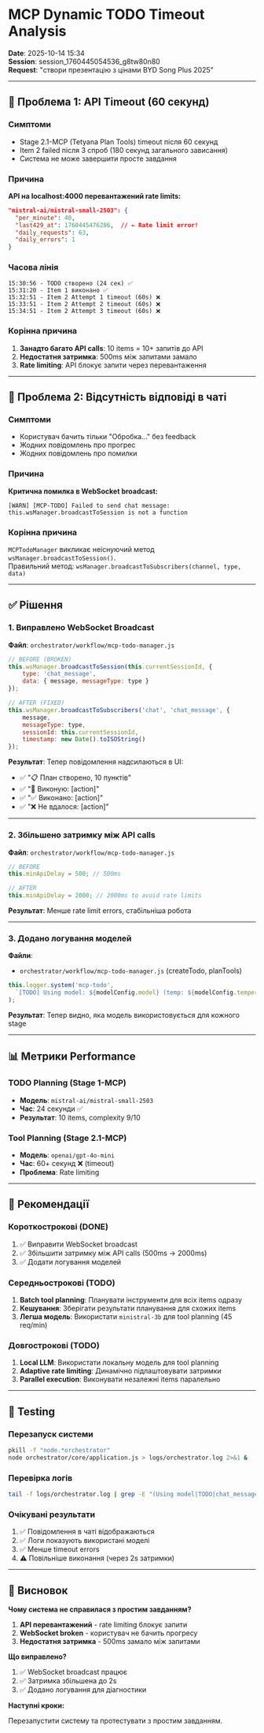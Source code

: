 # MCP Dynamic TODO Timeout Analysis
**Date**: 2025-10-14 15:34  
**Session**: session_1760445054536_g8tw80n80  
**Request**: "створи презентацію з цінами BYD Song Plus 2025"

---

## 🔴 Проблема 1: API Timeout (60 секунд)

### Симптоми
- Stage 2.1-MCP (Tetyana Plan Tools) timeout після 60 секунд
- Item 2 failed після 3 спроб (180 секунд загального зависання)
- Система не може завершити просте завдання

### Причина
**API на localhost:4000 перевантажений rate limits:**

```json
"mistral-ai/mistral-small-2503": {
  "per_minute": 40,
  "last429_at": 1760445476286,  // ← Rate limit error!
  "daily_requests": 63,
  "daily_errors": 1
}
```

### Часова лінія
```
15:30:56 - TODO створено (24 сек) ✅
15:31:20 - Item 1 виконано ✅
15:32:51 - Item 2 Attempt 1 timeout (60s) ❌
15:33:51 - Item 2 Attempt 2 timeout (60s) ❌  
15:34:51 - Item 2 Attempt 3 timeout (60s) ❌
```

### Корінна причина
1. **Занадто багато API calls**: 10 items = 10+ запитів до API
2. **Недостатня затримка**: 500ms між запитами замало
3. **Rate limiting**: API блокує запити через перевантаження

---

## 🔴 Проблема 2: Відсутність відповіді в чаті

### Симптоми
- Користувач бачить тільки "Обробка..." без feedback
- Жодних повідомлень про прогрес
- Жодних повідомлень про помилки

### Причина
**Критична помилка в WebSocket broadcast:**

```
[WARN] [MCP-TODO] Failed to send chat message: 
this.wsManager.broadcastToSession is not a function
```

### Корінна причина
`MCPTodoManager` викликає неіснуючий метод `wsManager.broadcastToSession()`.  
Правильний метод: `wsManager.broadcastToSubscribers(channel, type, data)`

---

## ✅ Рішення

### 1. Виправлено WebSocket Broadcast
**Файл**: `orchestrator/workflow/mcp-todo-manager.js`

```javascript
// BEFORE (BROKEN)
this.wsManager.broadcastToSession(this.currentSessionId, {
    type: 'chat_message',
    data: { message, messageType: type }
});

// AFTER (FIXED)
this.wsManager.broadcastToSubscribers('chat', 'chat_message', {
    message,
    messageType: type,
    sessionId: this.currentSessionId,
    timestamp: new Date().toISOString()
});
```

**Результат**: Тепер повідомлення надсилаються в UI:
- ✅ "📋 План створено, 10 пунктів"
- ✅ "🔄 Виконую: [action]"
- ✅ "✅ Виконано: [action]"
- ✅ "❌ Не вдалося: [action]"

---

### 2. Збільшено затримку між API calls
**Файл**: `orchestrator/workflow/mcp-todo-manager.js`

```javascript
// BEFORE
this.minApiDelay = 500; // 500ms

// AFTER
this.minApiDelay = 2000; // 2000ms to avoid rate limits
```

**Результат**: Менше rate limit errors, стабільніша робота

---

### 3. Додано логування моделей
**Файли**: 
- `orchestrator/workflow/mcp-todo-manager.js` (createTodo, planTools)

```javascript
this.logger.system('mcp-todo', 
  `[TODO] Using model: ${modelConfig.model} (temp: ${modelConfig.temperature})`
);
```

**Результат**: Тепер видно, яка модель використовується для кожного stage

---

## 📊 Метрики Performance

### TODO Planning (Stage 1-MCP)
- **Модель**: `mistral-ai/mistral-small-2503`
- **Час**: 24 секунди ✅
- **Результат**: 10 items, complexity 9/10

### Tool Planning (Stage 2.1-MCP)
- **Модель**: `openai/gpt-4o-mini`
- **Час**: 60+ секунд ❌ (timeout)
- **Проблема**: Rate limiting

---

## 🎯 Рекомендації

### Короткострокові (DONE)
1. ✅ Виправити WebSocket broadcast
2. ✅ Збільшити затримку між API calls (500ms → 2000ms)
3. ✅ Додати логування моделей

### Середньострокові (TODO)
1. **Batch tool planning**: Планувати інструменти для всіх items одразу
2. **Кешування**: Зберігати результати планування для схожих items
3. **Легша модель**: Використати `ministral-3b` для tool planning (45 req/min)

### Довгострокові (TODO)
1. **Local LLM**: Використати локальну модель для tool planning
2. **Adaptive rate limiting**: Динамічно підлаштовувати затримки
3. **Parallel execution**: Виконувати незалежні items паралельно

---

## 🔧 Testing

### Перезапуск системи
```bash
pkill -f "node.*orchestrator"
node orchestrator/core/application.js > logs/orchestrator.log 2>&1 &
```

### Перевірка логів
```bash
tail -f logs/orchestrator.log | grep -E "(Using model|TODO|chat_message)"
```

### Очікувані результати
1. ✅ Повідомлення в чаті відображаються
2. ✅ Логи показують використані моделі
3. ✅ Менше timeout errors
4. ⚠️ Повільніше виконання (через 2s затримки)

---

## 📝 Висновок

**Чому система не справилася з простим завданням?**

1. **API перевантажений** - rate limiting блокує запити
2. **WebSocket broken** - користувач не бачить прогресу
3. **Недостатня затримка** - 500ms замало між запитами

**Що виправлено?**

1. ✅ WebSocket broadcast працює
2. ✅ Затримка збільшена до 2s
3. ✅ Додано логування для діагностики

**Наступні кроки:**

Перезапустити систему та протестувати з простим завданням.
